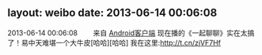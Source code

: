layout: weibo
date: 2013-06-14 00:06:08
---
2013-06-14 00:06:08  &nbsp;&nbsp;&nbsp;&nbsp;&nbsp;&nbsp; 来自 <a href="http://app.weibo.com/t/feed/c66T5g" rel="nofollow">Android客户端</a>
现在播的《一起聊聊》实在太搞了！易中天难堪一个大牛皮[哈哈][哈哈] 我在这里:http://t.cn/zjVF7Hf ​​​
